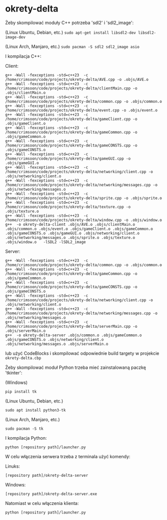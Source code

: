 # okrety-delta

 Żeby skompilować moduły C++ potrzeba 'sdl2' i 'sdl2_image':

 (Linux Ubuntu, Debian, etc.)
 ```sudo apt-get install libsdl2-dev libsdl2-image-dev```

 (Linux Arch, Manjaro, etc.)
 ```sudo pacman -S sdl2 sdl2_image asio```

 I kompilacja C++:
 
 Client:
 
``` 
g++ -Wall -fexceptions -std=c++23  -c /home/crimsoon/code/projects/okrety-delta/AVE.cpp -o .objs/AVE.o
g++ -Wall -fexceptions -std=c++23  -c /home/crimsoon/code/projects/okrety-delta/clientMain.cpp -o .objs/clientMain.o
g++ -Wall -fexceptions -std=c++23  -c /home/crimsoon/code/projects/okrety-delta/common.cpp -o .objs/common.o
g++ -Wall -fexceptions -std=c++23  -c /home/crimsoon/code/projects/okrety-delta/event.cpp -o .objs/event.o
g++ -Wall -fexceptions -std=c++23  -c /home/crimsoon/code/projects/okrety-delta/gameClient.cpp -o .objs/gameClient.o
g++ -Wall -fexceptions -std=c++23  -c /home/crimsoon/code/projects/okrety-delta/gameCommon.cpp -o .objs/gameCommon.o
g++ -Wall -fexceptions -std=c++23  -c /home/crimsoon/code/projects/okrety-delta/gameCONSTS.cpp -o .objs/gameCONSTS.o
g++ -Wall -fexceptions -std=c++23  -c /home/crimsoon/code/projects/okrety-delta/gameGUI.cpp -o .objs/gameGUI.o
g++ -Wall -fexceptions -std=c++23  -c /home/crimsoon/code/projects/okrety-delta/networking/client.cpp -o .objs/networking/client.o
g++ -Wall -fexceptions -std=c++23  -c /home/crimsoon/code/projects/okrety-delta/networking/messages.cpp -o .objs/networking/messages.o
g++ -Wall -fexceptions -std=c++23  -c /home/crimsoon/code/projects/okrety-delta/sprite.cpp -o .objs/sprite.o
g++ -Wall -fexceptions -std=c++23  -c /home/crimsoon/code/projects/okrety-delta/texture.cpp -o .objs/texture.o
g++ -Wall -fexceptions -std=c++23  -c /home/crimsoon/code/projects/okrety-delta/window.cpp -o .objs/window.o
g++  -o okrety-delta-client .objs/AVE.o .objs/clientMain.o .objs/common.o .objs/event.o .objs/gameClient.o .objs/gameCommon.o .objs/gameCONSTS.o .objs/gameGUI.o .objs/networking/client.o .objs/networking/messages.o .objs/sprite.o .objs/texture.o .objs/window.o   -lSDL2 -lSDL2_image
```

Server:

```
g++ -Wall -fexceptions -std=c++23  -c /home/crimsoon/code/projects/okrety-delta/common.cpp -o .objs/common.o
g++ -Wall -fexceptions -std=c++23  -c /home/crimsoon/code/projects/okrety-delta/gameCommon.cpp -o .objs/gameCommon.o
g++ -Wall -fexceptions -std=c++23  -c /home/crimsoon/code/projects/okrety-delta/gameCONSTS.cpp -o .objs/gameCONSTS.o
g++ -Wall -fexceptions -std=c++23  -c /home/crimsoon/code/projects/okrety-delta/networking/client.cpp -o .objs/networking/client.o
g++ -Wall -fexceptions -std=c++23  -c /home/crimsoon/code/projects/okrety-delta/networking/messages.cpp -o .objs/networking/messages.o
g++ -Wall -fexceptions -std=c++23  -c /home/crimsoon/code/projects/okrety-delta/serverMain.cpp -o .objs/serverMain.o
g++  -o okrety-delta-server .objs/common.o .objs/gameCommon.o .objs/gameCONSTS.o .objs/networking/client.o .objs/networking/messages.o .objs/serverMain.o  
```

 lub użyć CodeBlocks i skompilować odpowiednie build targety w projekcie ```okrety-delta.cbp```
 

 Żeby skompilować moduł Python trzeba mieć zainstalowaną paczkę 'tkinter':

 (Windows)
 
 ```pip install tk```

 (Linux Ubuntu, Debian, etc.)
 
 ```sudo apt install python3-tk```

 (Linux Arch, Manjaro, etc.)
 
 ```sudo pacman -S tk```

 I kompilacja Python:
 
 ```python [repository path]/launcher.py```
 
 
W celu włączenia serwera trzeba z terminala użyć komendy:

Linuks:

```[repository path]/okrety-delta-server```

Windows:

```[repository path]/okrety-delta-server.exe```


Natomiast w celu włączenia klienta:

 ```python [repository path]/launcher.py```


 
 
 
 
 
 
